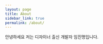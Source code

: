 ```yaml
---
layout: page
title: About
sidebar_link: true
permalink: /about/
---
```



안녕하세요 저는 디자이너 출신 개발자 임진명입니다.
